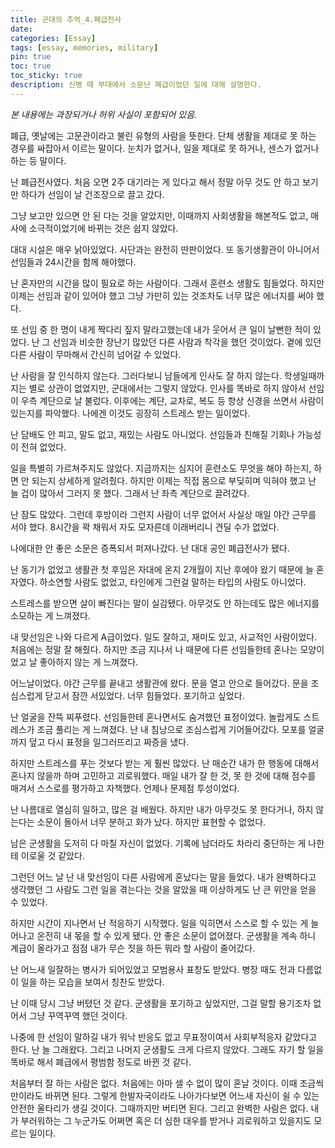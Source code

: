 ```yaml
---
title: 군대의 추억_4.폐급전사
date: 
categories: [Essay]
tags: [essay, memories, military]
pin: true
toc: true
toc_sticky: true
description: 신병 때 부대에서 소문난 폐급이었던 일에 대해 설명한다.
---
```


_본 내용에는 과장되거나 허위 사실이 포함되어 있음._

폐급, 옛날에는 고문관이라고 불린 유형의 사람을 뜻한다. 단체 생활을 제대로 못 하는 경우를 싸잡아서 이르는 말이다. 눈치가 없거나, 일을 제대로 못 하거나, 센스가 없거나 하는 등 말이다.

난 폐급전사였다. 처음 오면 2주 대기라는 게 있다고 해서 정말 아무 것도 안 하고 보기만 하다가 선임이 날 건조장으로 끌고 갔다.

그냥 보고만 있으면 안 된 다는 것을 알았지만, 이때까지 사회생활을 해본적도 없고, 매사에 소극적이었기에 바뀌는 것은 쉽지 않았다.

대대 시설은 매우 낡아있었다. 사단과는 완전히 딴판이었다. 또 동기생활관이 아니어서 선임들과 24시간을 함께 해야했다.

난 혼자만의 시간을 많이 필요로 하는 사람이다. 그래서 훈련소 생활도 힘들었다. 하지만 이제는 선임과 같이 있어야 했고 그냥 가만히 있는 것조차도 너무 많은 에너지를 써야 했다.

또 선임 중 한 명이 내게 짝다리 짚지 말라고했는데 내가 웃어서 큰 일이 날뻔한 적이 있었다. 난 그 선임과 비슷한 장난기 많았던 다른 사람과 착각을 했던 것이었다. 곁에 있던 다른 사람이 무마해서 간신히 넘어갈 수 있었다.

난 사람을 잘 인식하지 않는다. 그러다보니 남들에게 인사도 잘 하지 않는다. 학생일때까지는 별로 상관이 없었지만, 군대에서는 그렇지 않았다. 인사를 똑바로 하지 않아서 선임이 우측 계단으로 날 불렀다. 이후에는 계단, 교차로, 복도 등 항상 신경을 쓰면서 사람이 있는지를 파악했다. 나에겐 이것도 굉장히 스트레스 받는 일이었다.

난 담배도 안 피고, 말도 없고, 재밌는 사람도 아니었다. 선임들과 친해질 기회나 가능성이 전혀 없었다.

일을 특별히 가르쳐주지도 않았다. 지금까지는 심지어 훈련소도 무엇을 해야 하는지, 하면 안 되는지 상세하게 알려줬다. 하지만 이제는 직접 몸으로 부딪히며 익혀야 했고 난 늘 겁이 많아서 그러지 못 했다. 그래서 난 좌측 계단으로 끌려갔다.

난 잠도 많았다. 그런데 후방이라 그런지 사람이 너무 없어서 사실상 매일 야간 근무를 서야 했다. 8시간을 꽉 채워서 자도 모자른데 이래버리니 견딜 수가 없었다.

나에대한 안 좋은 소문은 증폭되서 퍼져나갔다. 난 대대 공인 폐급전사가 됐다.

난 동기가 없었고 생활관 첫 후임은 자대에 온지 2개월이 지난 후에야 왔기 때문에 늘 혼자였다. 하소연할 사람도 없었고, 타인에게 그런걸 말하는 타입의 사람도 아니었다.

스트레스를 받으면 살이 빠진다는 말이 실감됐다. 아무것도 안 하는데도 많은 에너지를 소모하는 게 느껴졌다.

내 맞선임은 나와 다르게 A급이었다. 일도 잘하고, 재미도 있고, 사교적인 사람이었다. 처음에는 정말 잘 해줬다. 하지만 조금 지나서 나 때문에 다른 선임들한테 혼나는 모양이었고 날 좋아하지 않는 게 느껴졌다.

어느날이었다. 야간 근무를 끝내고 생활관에 왔다. 문을 열고 안으로 들어갔다. 문을 조심스럽게 닫고서 잠깐 서있었다. 너무 힘들었다. 포기하고 싶었다.

난 얼굴을 잔뜩 찌푸렸다. 선임들한테 혼나면서도 숨겨했던 표정이었다. 놀랍게도 스트레스가 조금 풀리는 게 느껴졌다. 난 내 침낭으로 조심스럽게 기어들어갔다. 모포를 얼굴까지 덮고 다시 표정을 일그러뜨리고 짜증을 냈다.

하지만 스트레스를 푸는 것보다 받는 게 훨씬 많았다. 난 매순간 내가 한 행동에 대해서 혼나지 않을까 하며 고민하고 괴로워했다. 매일 내가 잘 한 것, 못 한 것에 대해 점수를 매겨서 스스로를 평가하고 자책했다. 언제나 문제점 투성이었다.

난 나름대로 열심히 일하고, 많은 걸 배웠다. 하지만 내가 아무것도 못 한다거나, 하지 않는다는 소문이 돌아서 너무 분하고 화가 났다. 하지만 표현할 수 없었다.

남은 군생활을 도저히 다 마칠 자신이 없었다. 기록에 남더라도 차라리 중단하는 게 나한테 이로울 것 같았다.

그런던 어느 날 난 내 맞선임이 다른 사람에게 혼났다는 말을 들었다. 내가 완벽하다고 생각했던 그 사람도 그런 일을 겪는다는 것을 알았을 때 이상하게도 난 큰 위안을 얻을 수 있었다.

하지만 시간이 지나면서 난 적응하기 시작했다. 일을 익히면서 스스로 할 수 있는 게 늘어나고 온전히 내 몫을 할 수 있게 됐다. 안 좋은 소문이 없어졌다. 군생활을 계속 하니 계급이 올라가고 점점 내가 무슨 짓을 하든 뭐라 할 사람이 줄어갔다.

난 어느새 일잘하는 병사가 되어있었고 모범용사 표창도 받았다. 병장 때도 전과 다름없이 일을 하는 모습을 보여서 칭찬도 받았다.

난 이때 당시 그냥 버텼던 것 같다. 군생활을 포기하고 싶었지만, 그걸 말할 용기조차 없어서 그냥 꾸역꾸역 했던 것이다.

나중에 한 선임이 말하길 내가 워낙 반응도 없고 무표정이여서 사회부적응자 같았다고 한다. 난 늘 그래왔다. 그리고 나머지 군생활도 크게 다르지 않았다. 그래도 자기 할 일을 똑바로 해서 폐급에서 평범함 정도로 바뀐 것 같다.

처음부터 잘 하는 사람은 없다. 처음에는 아마 셀 수 없이 많이 혼날 것이다. 이때 조금씩만이라도 바뀌면 된다. 그렇게 한발자국이라도 나아가다보면 어느새 자신이 쉴 수 있는 안전한 울타리가 생길 것이다. 그때까지만 버티면 된다. 그리고 완벽한 사람은 없다. 내가 부러워하는 그 누군가도 어쩌면 혹은 더 심한 대우를 받거나 괴로워하고 있을지도 모르는 일이다.